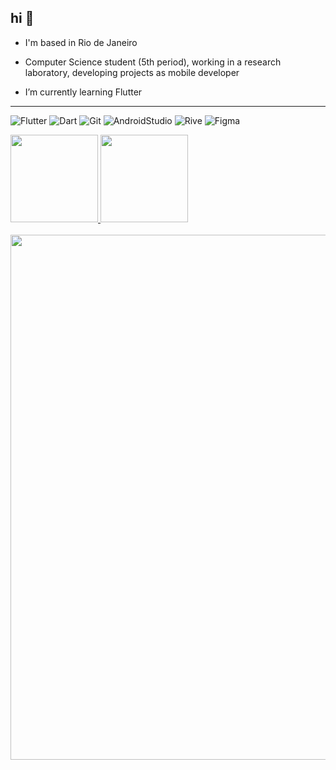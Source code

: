 <h2 align="left">hi 👋</h2>

- I'm based in Rio de Janeiro

- Computer Science student (5th period), working in a research laboratory, developing projects as mobile developer

- I’m currently learning Flutter

<hr>

![Flutter](https://img.shields.io/badge/Flutter-02569B.svg?style=for-the-badge&logo=Flutter&logoColor=white)
![Dart](https://img.shields.io/badge/Dart-0175C2.svg?style=for-the-badge&logo=Dart&logoColor=white)
![Git](https://img.shields.io/badge/git-%23F05033.svg?style=for-the-badge&logo=git&logoColor=white)
![AndroidStudio](https://img.shields.io/badge/Android%20Studio-25A162.svg?style=for-the-badge&logo=Android-Studio&logoColor=white)
![Rive](https://img.shields.io/badge/Rive-1D1D1D.svg?style=for-the-badge&logo=Rive&logoColor=white)
![Figma](https://img.shields.io/badge/Figma-F24E1E.svg?style=for-the-badge&logo=Figma&logoColor=white)

<div>
<a href="https://github.com/merenfeldg">
<img height="140em" src="https://github-readme-stats.vercel.app/api/top-langs/?username=merenfeldg&layout=compact&langs_count=7&theme=nord"/>
<img height="140em" src="https://github-readme-stats.vercel.app/api?username=merenfeldg&show_icons=true&theme=nord&include_all_commits=true&count_private=true"/>
</div>

<br>

<img src="https://user-images.githubusercontent.com/74038190/212284158-e840e285-664b-44d7-b79b-e264b5e54825.gif" width="840">

